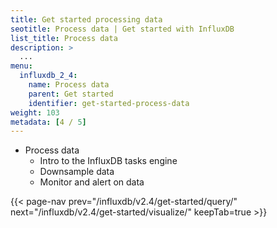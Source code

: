 ```yaml
---
title: Get started processing data
seotitle: Process data | Get started with InfluxDB
list_title: Process data
description: >
  ...
menu:
  influxdb_2_4:
    name: Process data
    parent: Get started
    identifier: get-started-process-data
weight: 103
metadata: [4 / 5]
---
```


- Process data
  - Intro to the InfluxDB tasks engine
  - Downsample data
  - Monitor and alert on data

{{< page-nav prev="/influxdb/v2.4/get-started/query/" next="/influxdb/v2.4/get-started/visualize/" keepTab=true >}}

<!--
### Process data

Use InfluxDB tasks to process and downsample data. See [Process data](/influxdb/v2.4/process-data/).

### Monitor and alert

Monitor your data and sends alerts based on specified logic.
See [Monitor and alert](/influxdb/v2.4/monitor-alert/).
-->
